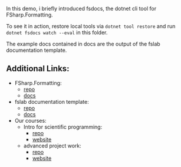 In this demo, i briefly introduced fsdocs, the dotnet cli tool for FSharp.Formatting.

To see it in action, restore local tools via `dotnet tool restore` and run `dotnet fsdocs watch --eval` in this folder.

The example docs contained in docs are the output of the fslab documentation template.

## Additional Links:

- FSharp.Formatting: 
  - [repo](https://github.com/fsprojects/FSharp.Formatting)
  - [docs](https://fsprojects.github.io/FSharp.Formatting/)
- fslab documentation template:
  - [repo](https://github.com/fslaborg/docs-template/)
  - [docs](https://fslab.org/docs-template/)
- Our courses:
  - Intro for scientific programming: 
    - [repo](https://github.com/CSBiology/BIO-BTE-12-V-4)
    - [website](https://csbiology.github.io/BIO-BTE-12-V-4/)
  - advanced project work:
    - [repo](https://github.com/CSBiology/BIO-BTE-10-L-4)
    - [website](https://csbiology.github.io/BIO-BTE-10-L-4/)

